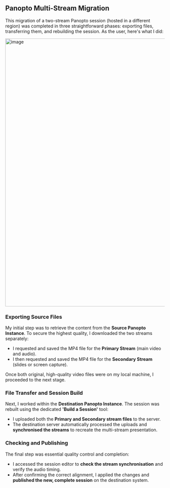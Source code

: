 ## Panopto Multi-Stream Migration 

This migration of a two-stream Panopto session (hosted in a different region) was completed in three straightforward phases: exporting files, transferring them, and rebuilding the session. As the user, here's what I did:

<img width="1399" height="846" alt="image" src="https://github.com/user-attachments/assets/d07d8b72-f1a0-45d9-8d2a-f24e1e4fda18" />

### Exporting Source Files

My initial step was to retrieve the content from the **Source Panopto Instance**. To secure the highest quality, I downloaded the two streams separately:

* I requested and saved the MP4 file for the **Primary Stream** (main video and audio).
* I then requested and saved the MP4 file for the **Secondary Stream** (slides or screen capture).

Once both original, high-quality video files were on my local machine, I proceeded to the next stage.

### File Transfer and Session Build

Next, I worked within the **Destination Panopto Instance**. The session was rebuilt using the dedicated **'Build a Session'** tool:

* I uploaded both the **Primary and Secondary stream files** to the server.
* The destination server automatically processed the uploads and **synchronised the streams** to recreate the multi-stream presentation.

### Checking and Publishing

The final step was essential quality control and completion:

* I accessed the session editor to **check the stream synchronisation** and verify the audio timing.
* After confirming the correct alignment, I applied the changes and **published the new, complete session** on the destination system.
